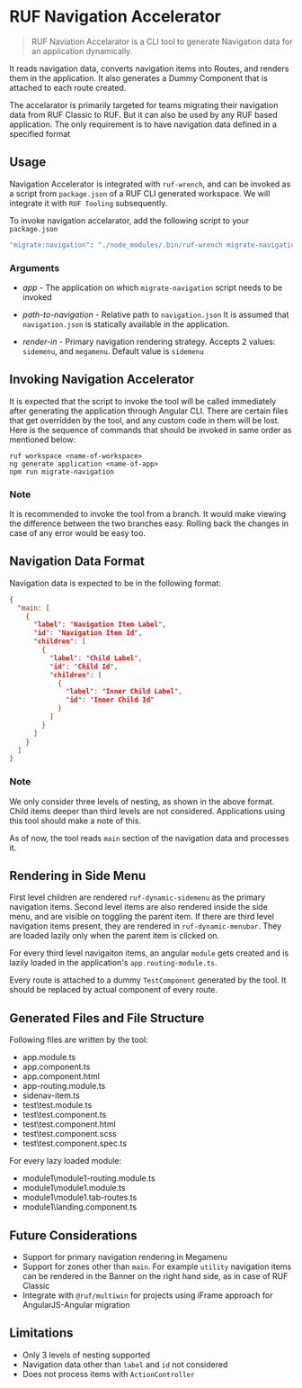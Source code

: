 # RUF Navigation Accelerator
> RUF Naviation Accelarator is a CLI tool to generate Navigation data for an application dynamically.

It reads navigation data, converts navigation items into Routes, and renders them in the application. It also generates a Dummy Component that is attached to each route created.

The accelarator is primarily targeted for teams migrating their navigation data from RUF Classic to RUF. But it can also be used by any RUF based application. The only requirement is to have navigation data defined in a specified format

## Usage

Navigation Accelerator is integrated with ```ruf-wrench```, and can be invoked as a script from ```package.json``` of a RUF CLI generated workspace. 
We will integrate it with ```RUF Tooling``` subsequently.

To invoke navigation accelarator, add the following script to your ```package.json```

```sh
"migrate:navigation": "./node_modules/.bin/ruf-wrench migrate-navigation --app=test-nav-helper --path-to-navigation=apps/test-nav-helper/src/assets/navigation.json --render-in=sidemenu"
```

### Arguments

* *app* - The application on which ```migrate-navigation``` script needs to be invoked

* *path-to-navigation* - Relative path to ```navigation.json```
It is assumed that ```navigation.json``` is statically available in the application.

* *render-in* - Primary navigation rendering strategy. Accepts 2 values: ```sidemenu```, and ```megamenu```. Default value is ```sidemenu``` 

## Invoking Navigation Accelerator
It is expected that the script to invoke the tool will be called immediately after generating the application through Angular CLI.
There are certain files that get overridden by the tool, and any custom code in them will be lost. Here is the sequence of commands that should be invoked in same order as mentioned below:

```
ruf workspace <name-of-workspace>
ng generate application <name-of-app>
npm run migrate-navigation 
```

### Note

It is recommended to invoke the tool from a branch. It would make viewing the difference between the two branches easy. Rolling back the changes in case of any error would be easy too.

## Navigation Data Format

Navigation data is expected to be in the following format:

```json
{
  "main: [
    {
      "label": "Navigation Item Label",
      "id": "Navigation Item Id",
      "children": [
        {
          "label": "Child Label",
          "id": "Child Id",
          "children": [
            {
              "label": "Inner Child Label",
              "id": "Inner Child Id" 
            }
          ]
        }
      ]
    }
  ]
}
```
### Note
We only consider three levels of nesting, as shown in the above format. Child items deeper than third levels are not considered. Applications using this tool should make a note of this.

As of now, the tool reads ```main``` section of the navigation data and processes it.


## Rendering in Side Menu
 
First level children are rendered ```ruf-dynamic-sidemenu``` as the primary navigation items. Second level items are also rendered inside the side menu, and are visible on toggling the parent item. 
If there are third level navigation items present, they are rendered in ```ruf-dynamic-menubar```. They are loaded lazily only when the parent item is clicked on.

For every third level navigaiton items, an angular ```module``` gets created and is lazily loaded in the application's ```app.routing-module.ts```.

Every route is attached to a dummy ```TestComponent``` generated by the tool. It should be replaced by actual component of every route.

## Generated Files and File Structure

Following files are written by the tool:

* app.module.ts
* app.component.ts
* app.component.html
* app-routing.module.ts
* sidenav-item.ts
* test\test.module.ts
* test\test.component.ts
* test\test.component.html
* test\test.component.scss
* test\test.component.spec.ts

For every lazy loaded module:

* module1\module1-routing.module.ts
* module1\module1.module.ts
* module1\module1.tab-routes.ts
* module1\landing.component.ts

## Future Considerations

* Support for primary navigation rendering in Megamenu
* Support for zones other than ```main```. For example ```utility``` navigation items can be rendered in the Banner on the right hand side, as in case of RUF Classic
* Integrate with ```@ruf/multiwin``` for projects using iFrame approach for AngularJS-Angular migration

## Limitations

* Only 3 levels of nesting supported
* Navigation data other than ```label``` and ```id``` not considered
* Does not process items with ```ActionController```

